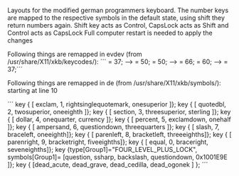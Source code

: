 Layouts for the modified german programmers keyboard.
The number keys are mapped to the respective symbols in the default state, using shift they return numbers again.
Shift key acts as Control, CapsLock acts as Shift and Control acts as CapsLock
Full computer restart is needed to apply the changes

Following things are remapped in evdev (from /usr/share/X11/xkb/keycodes/):
´´´<LCTL> = 37;  -->   <LCTL> = 50;
<LFSH> = 50;  -->   <LFSH> = 66;
<CAPS> = 60;  -->   <CAPS> = 37;´´´

Following things are remapped in de (from /usr/share/X11/xkb/symbols/):
starting at line 10

´´´
    key <AE01>	{ [         exclam,     1,   rightsinglequotemark,   onesuperior ]};
    key <AE02>	{ [         quotedbl,   2,   twosuperior,            oneeighth ]};
    key <AE03>	{ [         section,    3,   threesuperior,          sterling ]};
    key <AE04>	{ [         dollar,     4,   onequarter,             currency ]};
    key <AE05>  { [         percent,    5,   exclamdown,             onehalf ]};
    key <AE06>  { [         ampersand,  6,   questiondown,           threequarters  ]};
    key <AE07>  { [         slash,      7,   braceleft,              oneeighth]};
    key <AE08>  { [         parenleft,  8,          bracketleft,            threeeighths]};
    key <AE09>  { [         parenright, 9,          bracketright,           fiveeighths]};
    key <AE10>  { [         equal,      0,          braceright,             seveneighths]};
    key <AE11>  {type[Group1]="FOUR_LEVEL_PLUS_LOCK",  symbols[Group1]=
                  [question, ssharp, backslash, questiondown, 0x1001E9E ]};
    key <AE12>	{ [dead_acute, dead_grave, dead_cedilla,  dead_ogonek ]	};
´´´
